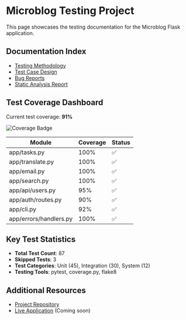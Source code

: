 # Microblog Testing Project

This page showcases the testing documentation for the Microblog Flask application.

## Documentation Index

- [Testing Methodology](testing-methodology.md)
- [Test Case Design](test-case-design.md)
- [Bug Reports](bug-reports.md)
- [Static Analysis Report](static-analysis-report.md)

## Test Coverage Dashboard

Current test coverage: **91%**

![Coverage Badge](https://img.shields.io/badge/coverage-91%25-brightgreen)

| Module | Coverage | Status |
|--------|----------|--------|
| app/tasks.py | 100% | ✅ |
| app/translate.py | 100% | ✅ |
| app/email.py | 100% | ✅ |
| app/search.py | 100% | ✅ |
| app/api/users.py | 95% | ✅ |
| app/auth/routes.py | 90% | ✅ |
| app/cli.py | 92% | ✅ |
| app/errors/handlers.py | 100% | ✅ |

## Key Test Statistics

- **Total Test Count**: 87
- **Skipped Tests**: 3
- **Test Categories**: Unit (45), Integration (30), System (12)
- **Testing Tools**: pytest, coverage.py, flake8

## Additional Resources

- [Project Repository](https://github.com/ahmed-alic/microblog-testing)
- [Live Application](#) (Coming soon)
